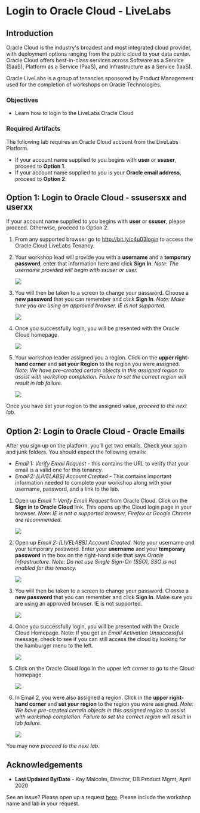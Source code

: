 # Login to Oracle Cloud - LiveLabs #

## Introduction

Oracle Cloud is the industry's broadest and most integrated cloud provider, with deployment options ranging from the public cloud to your data center. Oracle Cloud offers best-in-class services across Software as a Service (SaaS), Platform as a Service (PaaS), and Infrastructure as a Service (IaaS).

Oracle LiveLabs is a group of tenancies sponsored by Product Management used for the completion of workshops on Oracle Technologies.

### Objectives

- Learn how to login to the LiveLabs Oracle Cloud

### Required Artifacts

The following lab requires an Oracle Cloud account from the LiveLabs Platform.

- If your account name supplied to you begins with **user** or **ssuser**, proceed to **Option 1**.
- If your account name supplied to you is your **Oracle email address**,  proceed to **Option 2**.

## Option 1:  Login to Oracle Cloud - ssusersxx and userxx

If your account name supplied to you begins with **user** or **ssuser**, please proceed. Otherwise, proceed to Option 2.

1.  From any supported browser go to http://bit.ly/c4u03login to access the Oracle Cloud LiveLabs Tenancy.

2.  Your workshop lead will provide you with a **username** and a **temporary password**, enter that information here and click **Sign In**. *Note: The username provided will begin with ssuser or user.*

    ![](./images/loginpage.png " ")

3.  You will then be taken to a screen to change your password. Choose a **new password** that you can remember and click **Sign In**. *Note: Make sure you are using an approved browser. IE is not supported.*

    ![](./images/changepwd.png " ")

4.  Once you successfully login, you will be presented with the Oracle Cloud homepage.

    ![](./images/homepage.png " ")

5.  Your workshop leader assigned you a region. Click on the **upper right-hand corner** and **set your Region** to the region you were assigned. *Note: We have pre-created certain objects in this assigned region to assist with workshop completion. Failure to set the correct region will result in lab failure.*

    ![](./images/changeregion.png " ")

Once you have set your region to the assigned value, *proceed to the next lab*.

## Option 2:  Login to Oracle Cloud - Oracle Emails

After you sign up on the platform, you’ll get two emails. Check your spam and junk folders. You should expect the following emails:
- *Email 1: Verify Email Request* - this contains the URL to verify that your email is a valid one for this tenancy.
- *Email 2: [LIVELABS] Account Created* - This contains important information needed to complete your workshop along with your username, password, and a link to the lab.

1.  Open up *Email 1: Verify Email Request* from Oracle Cloud. Click on the **Sign in to Oracle Cloud** link. This opens up the Cloud login page in your browser. *Note: IE is not a supported browser, Firefox or Google Chrome are recommended.*

    ![](./images/signin.png " ")

2.  Open up *Email 2: [LIVELABS] Account Created*. Note your username and your temporary password.  Enter your **username** and your **temporary password** in the box on the right-hand side that says *Oracle Infrastructure*. *Note: Do not use Single Sign-On (SSO), SSO is not enabled for this tenancy.*

    ![](./images/loginpage.png " ")

3.  You will then be taken to a screen to change your password. Choose a **new password** that you can remember and click **Sign In**. Make sure you are using an approved browser. IE is not supported.

    ![](./images/changepwd.png " ")

4.  Once you successfully login, you will be presented with the Oracle Cloud Homepage. Note: If you get an *Email Activation Unsuccessful* message, check to see if you can still access the cloud by looking for the hamburger menu to the left.

    ![](./images/emailactivation.png " ")

5.  Click on the Oracle Cloud logo in the upper left corner to go to the Cloud homepage.

    ![](./images/topmenu.png " ")

6.  In Email 2, you were also assigned a region. Click in the **upper right-hand corner** and **set your region** to the region you were assigned. *Note: We have pre-created certain objects in this assigned region to assist with workshop completion. Failure to set the correct region will result in lab failure.*

    ![](./images/changeregion.png " ")

You may now *proceed to the next lab*.

## Acknowledgements

- **Last Updated By/Date** - Kay Malcolm, Director, DB Product Mgmt, April 2020

See an issue?  Please open up a request [here](https://github.com/oracle/learning-library/issues).   Please include the workshop name and lab in your request.